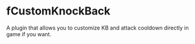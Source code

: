 # fCustomKnockBack
A plugin that allows you to customize KB and attack cooldown directly in game if you want.
